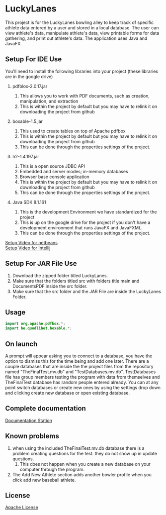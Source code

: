 # LuckyLanes
This project is for the LuckyLanes bowling alley to keep track of specific athlete data entered by a user and stored in a local
database. The user can view athlete's data, manipulate athlete's data, view printable forms for data gathering, and 
print out athlete's data. The application uses Java and JavaFX. 

## Setup For IDE Use
You'll need to install the following libraries into your project (these libraries are in the google drive)
   1. pdfblox-2.0.17.jar
        1. This allows you to work with PDF documents, such as creation, manipulation, and extraction
        2. This is within the project by default but you may have to relink it on downloading the project from github
        
   2. boxable-1.5.jar
        1. This used to create tables on top of Apache pdfbox
        2. This is within the project by default but you may have to relink it on downloading the project from github
        3. This can be done through the properties settings of the project. 
    
   3. h2-1.4.197.jar
        1. This is a open source JDBC API
        2. Embedded and server modes; in-memory databases
        3. Browser base console application
        4. This is within the project by default but you may have to relink it on downloading the project from github
        5. This can be done through the properties settings of the project. 
        
   4. Java SDK 8.1.161 
        1. This is the development Environment we have standardized for the project
        2. This is up on the google drive for the project if you don't have a development environment that runs JavaFX and JavaFXML.
        3. This can be done through the properties settings of the project. 
 
[Setup Video for netbeans](https://www.youtube.com/watch?v=RXoIOWlP0dY)<br>
[Setup Video for Intellij](https://youtu.be/BkzNg47k8DQ)

## Setup For JAR File Use
   1. Download the zipped folder titled LuckyLanes. 
   2. Make sure that the folders titled src with folders title main and DocumentsPDF inside the src folder.
   3. Make sure that the src folder and the JAR File are inside the LuckyLanes Folder.
        
## Usage
 ```java
import org.apache.pdfbox.*;
import be.quodlibet.boxable.*;
```

## On launch
A prompt will appear asking you to connect to a database, you have the option to dismiss this for the time being and add 
one later. There are a couple databases that are inside the the project files from the repository named "TheFinalTest.mv.db" and "TestDatabases.mv.db". TestDatabases file has group members testing the program with data from themselves and TheFinalTest database has random people entered already. You can at any point switch databases or create new ones by using the settings
 drop down and clicking create new database or open existing database.

## Complete documentation
[Documentation Station](https://docs.google.com/document/d/1CYt3Xl13mugHgATuaXxcm7oLQJDwlJRIyBNsAmsLcEI/edit#)

## Known problems 
1. when using the included TheFinalTest.mv.db database there is a problem creating questions for the test. they do not
show up in update questions.
    1. This does not happen when you create a new database on your computer through the program.
2. The Add New Athlete section adds another bowler profile when you click add new baseball athlete. 



## License
[Apache License](http://www.apache.org/licenses/)
